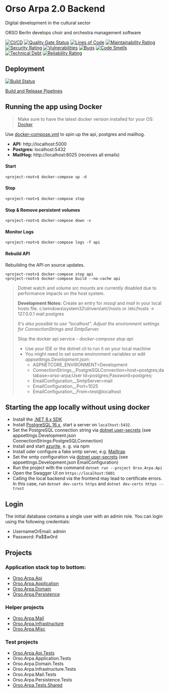 # Orso Arpa 2.0 Backend

Digital development in the cultural sector

ORSO Berlin develops choir and orchestra management software

[![CI/CD](https://github.com/orso-co/Orso.Arpa.Api/actions/workflows/dotnet.yml/badge.svg?branch=develop)](https://github.com/orso-co/Orso.Arpa.Api/actions/workflows/dotnet.yml)
[![Quality Gate Status](https://sonarcloud.io/api/project_badges/measure?project=orso-co_Orso.Arpa.Api&metric=alert_status)](https://sonarcloud.io/summary/new_code?id=orso-co_Orso.Arpa.Api)
[![Lines of Code](https://sonarcloud.io/api/project_badges/measure?project=orso-co_Orso.Arpa.Api&metric=ncloc)](https://sonarcloud.io/summary/new_code?id=orso-co_Orso.Arpa.Api)
[![Maintainability Rating](https://sonarcloud.io/api/project_badges/measure?project=orso-co_Orso.Arpa.Api&metric=sqale_rating)](https://sonarcloud.io/summary/new_code?id=orso-co_Orso.Arpa.Api)
[![Security Rating](https://sonarcloud.io/api/project_badges/measure?project=orso-co_Orso.Arpa.Api&metric=security_rating)](https://sonarcloud.io/summary/new_code?id=orso-co_Orso.Arpa.Api)
[![Vulnerabilities](https://sonarcloud.io/api/project_badges/measure?project=orso-co_Orso.Arpa.Api&metric=vulnerabilities)](https://sonarcloud.io/summary/new_code?id=orso-co_Orso.Arpa.Api)
[![Bugs](https://sonarcloud.io/api/project_badges/measure?project=orso-co_Orso.Arpa.Api&metric=bugs)](https://sonarcloud.io/summary/new_code?id=orso-co_Orso.Arpa.Api)
[![Code Smells](https://sonarcloud.io/api/project_badges/measure?project=orso-co_Orso.Arpa.Api&metric=code_smells)](https://sonarcloud.io/summary/new_code?id=orso-co_Orso.Arpa.Api)
[![Technical Debt](https://sonarcloud.io/api/project_badges/measure?project=orso-co_Orso.Arpa.Api&metric=sqale_index)](https://sonarcloud.io/summary/new_code?id=orso-co_Orso.Arpa.Api)
[![Reliability Rating](https://sonarcloud.io/api/project_badges/measure?project=orso-co_Orso.Arpa.Api&metric=reliability_rating)](https://sonarcloud.io/summary/new_code?id=orso-co_Orso.Arpa.Api)

## Deployment
[![Build Status](https://dev.azure.com/OrsoDevOps/Orso.Arpa.Api/_apis/build/status/orso-arpa%20-%201%20-%20CI?branchName=master)](https://dev.azure.com/OrsoDevOps/Orso.Arpa.Api/_build/latest?definitionId=2&branchName=master)

[Build and Release Pipelines](https://dev.azure.com/OrsoDevOps/Orso.Arpa.Api)

## Running the app using Docker
>  Make sure to have the latest docker version installed for your OS: [Docker](https://www.docker.com/get-started)

Use [docker-compose.yml](./docker-compose.yml) to spin up the api, postgres and mailhog.
- **API:** http://localhost:5000
- **Postgres:** localhost:5432
- **MailHog:**  http://localhost:8025 (receives all emails)

#### Start
```shell
<project-root>$ docker-compose up -d
```
#### Stop
```shell
<project-root>$ docker-compose stop
```
#### Stop & Remove persistent volumes
```shell
<project-root>$ docker-compose down -v
```
#### Monitor Logs
```shell
<project-root>$ docker-compose logs -f api
```
#### Rebuild API
Rebuilding the API on source updates.
```shell
<project-root>$ docker-compose stop api
<project-root>$ docker-compose build --no-cache api
```
> Dotnet watch and volume src mounts are currently disabled due to performance impacts on the host system.
>
> **Development Notes:**
> Create an entry for *mssql* and *mail* in your local hosts file.
> c:\windows\system32\drivers\etc\hosts or /etc/hosts
> -> 127.0.0.1 mail postgres
>
> *It's also possible to use "localhost". Adjust the environment settings for ConnectionStrings and SmtpServer.*
>
> Stop the docker api service - *docker-compose stop api*
> - Use your IDE or the dotnet cli to run it on your local machine
> - You might need to set some environment variables or edit *appsettings.Development.json*:
>    - ASPNETCORE_ENVIRONMENT=Development
>    - ConnectionStrings__PostgreSQLConnection=host=postgres;database=orso-arpa;User Id=postgres;Password=postgres;
>    - EmailConfiguration__SmtpServer=mail
>    - EmailConfiguration__Port=1025
>    - EmailConfiguration__From=test@localhost

## Starting the app locally without using docker

- Install the [.NET 8.x SDK](https://dotnet.microsoft.com/en-us/download/dotnet/8.0)
- Install [PostgreSQL 16.x](https://www.postgresql.org/download/), start a server on `localhost:5432`. 
- Set the PostgreSQL connection string via [dotnet user-secrets](https://learn.microsoft.com/en-us/aspnet/core/security/app-secrets) (see appsettings.Development.json ConnectionStrings:PostgreSQLConnection)
- Install and start [azurite](https://learn.microsoft.com/en-us/azure/storage/common/storage-use-azurite?tabs=npm%2Cblob-storage), e. g. via npm
- Install oder configure a fake smtp server, e.g. [Mailtrap](https://mailtrap.io)
- Set the smtp configuration via [dotnet user-secrets](https://learn.microsoft.com/en-us/aspnet/core/security/app-secrets) (see appsettings.Development.json EmailConfiguration)
- Run the project with the command `dotnet run --project Orso.Arpa.Api`
- Open the Swagger UI on `https://localhost:5001`
- Calling the local backend via the frontend may lead to certificate errors. In this case, run `dotnet dev-certs https`  and `dotnet dev-certs https --trust`

## Login
The initial database contains a single user with an admin role. You can login using the following credentials:
* UsernameOrEmail: admin
* Password: Pa$$w0rd

## Projects

### Application stack top to bottom:

* [Orso.Arpa.Api](Orso.Arpa.Api/README.MD)
* [Orso.Arpa.Application](Orso.Arpa.Application/README.MD)
* [Orso.Arpa.Domain](Orso.Arpa.Domain/README.MD)
* [Orso.Arpa.Persistence](Orso.Arpa.Persistence/README.MD)

### Helper projects

* [Orso.Arpa.Mail](Orso.Arpa.Mail/README.MD)
* [Orso.Arpa.Infrastructure](Orso.Arpa.Infrastructure/README.MD)
* [Orso.Arpa.Misc](Orso.Arpa.Misc/README.MD)

### Test projects

* [Orso.Arpa.Api.Tests](Tests/Orso.Arpa.Api.Tests/README.MD)
* Orso.Arpa.Application.Tests
* Orso.Arpa.Domain.Tests
* Orso.Arpa.Infrastructure.Tests
* Orso.Arpa.Mail.Tests
* Orso.Arpa.Persistence.Tests
* [Orso.Arpa.Tests.Shared](Tests/Orso.Arpa.Tests.Shared/README.MD)
